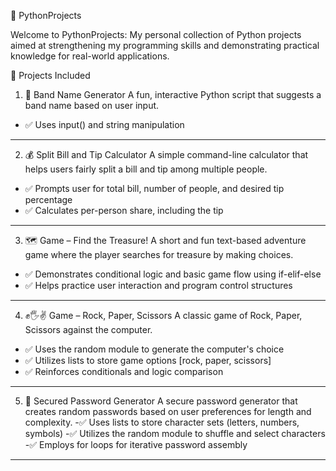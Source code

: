 🐍 PythonProjects

Welcome to PythonProjects: My personal collection of Python projects aimed at strengthening my programming skills and demonstrating practical knowledge for real-world applications.

🚀 Projects Included

1. 🎸 Band Name Generator
A fun, interactive Python script that suggests a band name based on user input.
- ✅ Uses input() and string manipulation  
---

2. 💰 Split Bill and Tip Calculator
A simple command-line calculator that helps users fairly split a bill and tip among multiple people.
- ✅ Prompts user for total bill, number of people, and desired tip percentage  
- ✅ Calculates per-person share, including the tip
---

3. 🗺️ Game – Find the Treasure!
A short and fun text-based adventure game where the player searches for treasure by making choices.
- ✅ Demonstrates conditional logic and basic game flow using if-elif-else
- ✅ Helps practice user interaction and program control structures
---

4. ✊🖐✌ Game – Rock, Paper, Scissors
A classic game of Rock, Paper, Scissors against the computer.
- ✅ Uses the random module to generate the computer's choice  
- ✅ Utilizes lists to store game options [rock, paper, scissors] 
- ✅ Reinforces conditionals and logic comparison
---

5. 🔐 Secured Password Generator
A secure password generator that creates random passwords based on user preferences for length and complexity.
-✅ Uses lists to store character sets (letters, numbers, symbols)
-✅ Utilizes the random module to shuffle and select characters
-✅ Employs for loops for iterative password assembly
---
